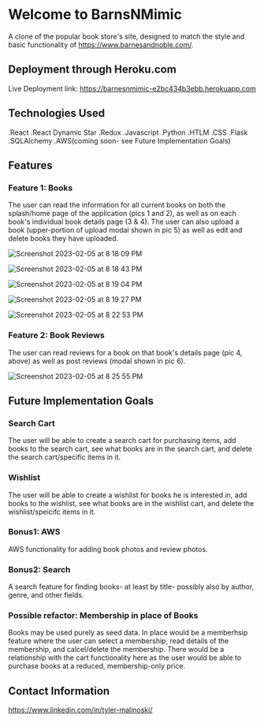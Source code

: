 # Welcome to BarnsNMimic

A clone of the popular book store's site, designed to match the style and basic functionality of https://www.barnesandnoble.com/.  

## Deployment through Heroku.com
Live Deployment link:
https://barnesnmimic-e2bc434b3ebb.herokuapp.com

## Technologies Used
.React
.React Dynamic Star
.Redux
.Javascript
.Python
.HTLM
.CSS
.Flask
.SQLAlchemy
.AWS(coming soon- see Future Implementation Goals)

## Features

### Feature 1: Books

The user can read the information for all current books on both the splash/home page of the application (pics 1 and 2), as well as on each book's individual book details page (3 & 4). The user can also upload a book (upper-portion of upload modal shown in pic 5) as well as edit and delete books they have uploaded.   

![Screenshot 2023-02-05 at 8 18 09 PM](https://user-images.githubusercontent.com/107379529/216882884-4cd9deaf-6a55-42bd-97bf-ce9a374411d7.png)

![Screenshot 2023-02-05 at 8 18 43 PM](https://user-images.githubusercontent.com/107379529/216882944-c8593fb0-8320-4164-87bc-acb28274a081.png)

![Screenshot 2023-02-05 at 8 19 04 PM](https://user-images.githubusercontent.com/107379529/216882967-5914486f-ba52-4617-b864-682facd32c75.png)

![Screenshot 2023-02-05 at 8 19 27 PM](https://user-images.githubusercontent.com/107379529/216882972-dbc64a21-c6d2-4cde-bf7e-36cd025f55a1.png)

![Screenshot 2023-02-05 at 8 22 53 PM](https://user-images.githubusercontent.com/107379529/216883230-cdbc26ee-7ea0-4adb-9e16-9e0e2b721da4.png)

### Feature 2: Book Reviews 

The user can read reviews for a book on that book's details page (pic 4, above) as well as post reviews (modal shown in pic 6).

![Screenshot 2023-02-05 at 8 25 55 PM](https://user-images.githubusercontent.com/107379529/216883537-44a13a80-c364-440c-9c18-d45594da5b49.png)


## Future Implementation Goals

### Search Cart

The user will be able to create a search cart for purchasing items, add books to the search cart, see what books are in the search cart, and delete the search cart/specific items in it.

### Wishlist

The user will be able to create a wishlist for books he is interested in, add books to the wishlist, see what books are in the wishlist cart, and delete the wishlist/speicifc items in it.

### Bonus1: AWS

AWS functionality for adding book photos and review photos.

### Bonus2: Search

A search feature for finding books- at least by title- possibly also by author, genre, and other fields.

### Possible refactor: Membership in place of Books
Books may be used purely as seed data.  In place would be a memberhsip feature where the user can select a membership, read details of the membership, and calcel/delete the membership.  There would be a relationship with the cart functionality here as the user would be able to purchase books at a reduced, membership-only price.

## Contact Information
https://www.linkedin.com/in/tyler-malinoski/
